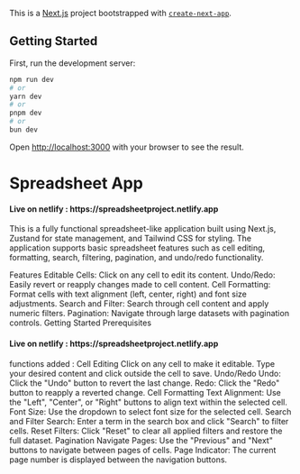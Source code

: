This is a [Next.js](https://nextjs.org/) project bootstrapped with [`create-next-app`](https://github.com/vercel/next.js/tree/canary/packages/create-next-app).

## Getting Started

First, run the development server:

```bash
npm run dev
# or
yarn dev
# or
pnpm dev
# or
bun dev
```

Open [http://localhost:3000](http://localhost:3000) with your browser to see the result.

<h1>Spreadsheet App</h1>
<h4>Live on netlify : https://spreadsheetproject.netlify.app </h4>
This is a fully functional spreadsheet-like application built using Next.js,
Zustand for state management, and Tailwind CSS for styling. 
The application supports basic spreadsheet features such as cell editing, 
formatting, search, filtering, pagination, and undo/redo functionality.

Features
Editable Cells: Click on any cell to edit its content.
Undo/Redo: Easily revert or reapply changes made to cell content.
Cell Formatting: Format cells with text alignment (left, center, right) and font size adjustments.
Search and Filter: Search through cell content and apply numeric filters.
Pagination: Navigate through large datasets with pagination controls.
Getting Started
Prerequisites
<h4>Live on netlify : https://spreadsheetproject.netlify.app </h4>

functions added :
Cell Editing
Click on any cell to make it editable.
Type your desired content and click outside the cell to save.
Undo/Redo
Undo: Click the "Undo" button to revert the last change.
Redo: Click the "Redo" button to reapply a reverted change.
Cell Formatting
Text Alignment: Use the "Left", "Center", or "Right" buttons to align text within the selected cell.
Font Size: Use the dropdown to select font size for the selected cell.
Search and Filter
Search: Enter a term in the search box and click "Search" to filter cells.
Reset Filters: Click "Reset" to clear all applied filters and restore the full dataset.
Pagination
Navigate Pages: Use the "Previous" and "Next" buttons to navigate between pages of cells.
Page Indicator: The current page number is displayed between the navigation buttons.



